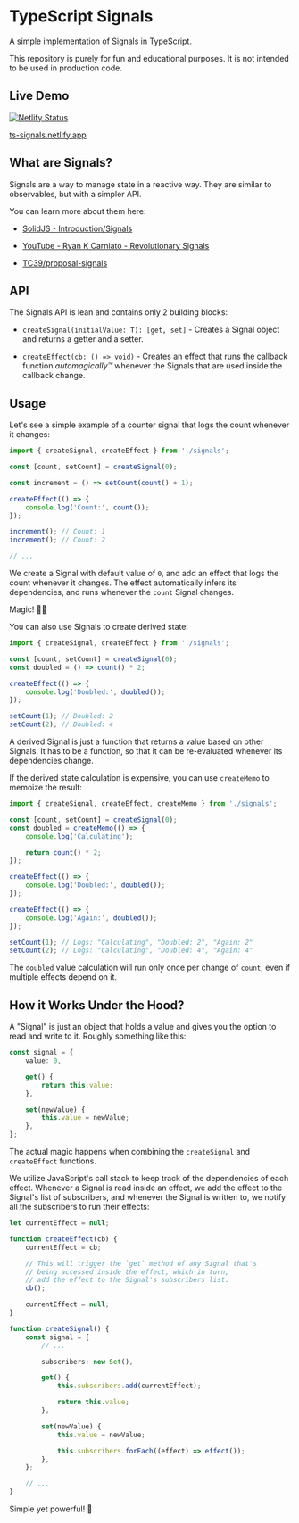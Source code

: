 # TypeScript Signals

A simple implementation of Signals in TypeScript.

This repository is purely for fun and educational purposes.
It is not intended to be used in production code.

## Live Demo

[![Netlify Status](https://api.netlify.com/api/v1/badges/a782e12b-6f39-48f2-b8c0-ced9cd483866/deploy-status)](https://ts-signals.netlify.app)

[ts-signals.netlify.app](https://ts-signals.netlify.app)

## What are Signals?

Signals are a way to manage state in a reactive way. They are similar to observables, but with a simpler API.

You can learn more about them here:

-   [SolidJS - Introduction/Signals](https://www.solidjs.com/tutorial/introduction_signals)

-   [YouTube - Ryan K Carniato - Revolutionary Signals](https://www.youtube.com/watch?v=Jp7QBjY5K34)

-   [TC39/proposal-signals](https://github.com/tc39/proposal-signals)

## API

The Signals API is lean and contains only 2 building blocks:

-   `createSignal(initialValue: T): [get, set]` - Creates a Signal object and returns a getter and a setter.

-   `createEffect(cb: () => void)` - Creates an effect that runs the callback function _automagically™_ whenever the Signals that are used inside the callback change.

## Usage

Let's see a simple example of a counter signal that logs the count whenever it changes:

```typescript
import { createSignal, createEffect } from './signals';

const [count, setCount] = createSignal(0);

const increment = () => setCount(count() + 1);

createEffect(() => {
	console.log('Count:', count());
});

increment(); // Count: 1
increment(); // Count: 2

// ...
```

We create a Signal with default value of `0`, and add an effect that logs the count whenever it changes.
The effect automatically infers its dependencies, and runs whenever the `count` Signal changes.

Magic! 🎩✨

You can also use Signals to create derived state:

```typescript
import { createSignal, createEffect } from './signals';

const [count, setCount] = createSignal(0);
const doubled = () => count() * 2;

createEffect(() => {
	console.log('Doubled:', doubled());
});

setCount(1); // Doubled: 2
setCount(2); // Doubled: 4
```

A derived Signal is just a function that returns a value based on other Signals. It has to be a function, so that it can be re-evaluated whenever its dependencies change.

If the derived state calculation is expensive, you can use `createMemo` to memoize the result:

```typescript
import { createSignal, createEffect, createMemo } from './signals';

const [count, setCount] = createSignal(0);
const doubled = createMemo(() => {
	console.log('Calculating');

	return count() * 2;
});

createEffect(() => {
	console.log('Doubled:', doubled());
});

createEffect(() => {
	console.log('Again:', doubled());
});

setCount(1); // Logs: "Calculating", "Doubled: 2", "Again: 2"
setCount(2); // Logs: "Calculating", "Doubled: 4", "Again: 4"
```

The `doubled` value calculation will run only once per change of `count`, even if multiple effects depend on it.

## How it Works Under the Hood?

A "Signal" is just an object that holds a value and gives you the option to read and write to it. Roughly something like this:

```typescript
const signal = {
	value: 0,

	get() {
		return this.value;
	},

	set(newValue) {
		this.value = newValue;
	},
};
```

The actual magic happens when combining the `createSignal` and `createEffect` functions.

We utilize JavaScript's call stack to keep track of the dependencies of each effect.
Whenever a Signal is read inside an effect, we add the effect to the Signal's list of subscribers, and whenever the Signal is written to, we notify all the subscribers to run their effects:

```typescript
let currentEffect = null;

function createEffect(cb) {
	currentEffect = cb;

	// This will trigger the `get` method of any Signal that's
	// being accessed inside the effect, which in turn,
	// add the effect to the Signal's subscribers list.
	cb();

	currentEffect = null;
}

function createSignal() {
	const signal = {
		// ...

		subscribers: new Set(),

		get() {
			this.subscribers.add(currentEffect);

			return this.value;
		},

		set(newValue) {
			this.value = newValue;

			this.subscribers.forEach((effect) => effect());
		},
	};

	// ...
}
```

Simple yet powerful! 🚀
